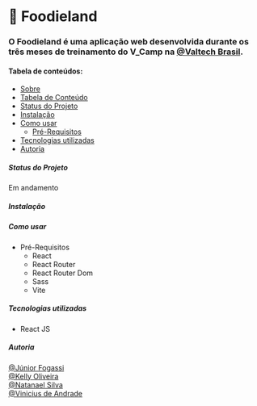 # 🥙 Foodieland 

### O Foodieland é uma aplicação web desenvolvida durante os três meses de treinamento do V_Camp na [@Valtech Brasil](https://www.valtech.com/pt-br/).


#### Tabela de conteúdos: 
<!--ts-->
   * [Sobre](#Sobre)
   * [Tabela de Conteúdo](#tabela-de-conteudo)
   * [Status do Projeto](#status-do-projeto)
   * [Instalação](#instalacao)
   * [Como usar](#como-usar)
      * [Pré-Requisitos](#pre-requisitos)
   * [Tecnologias utilizadas](#tecnologias-utilizadas)
   * [Autoria](#autoria)

<!--te-->

##### Status do Projeto
Em andamento

##### Instalação

##### Como usar 

- Pré-Requisitos
  - React
  - React Router
  - React Router Dom
  - Sass
  - Vite

##### Tecnologias utilizadas
- React JS

##### Autoria
[@Júnior Fogassi](https://github.com/JrFogassi)<br /> 
[@Kelly Oliveira](https://github.com/kellycesario)<br /> 
[@Natanael Silva](https://github.com/natanael-silv)<br /> 
[@Vinicius de Andrade](https://github.com/andradeviniicius)
